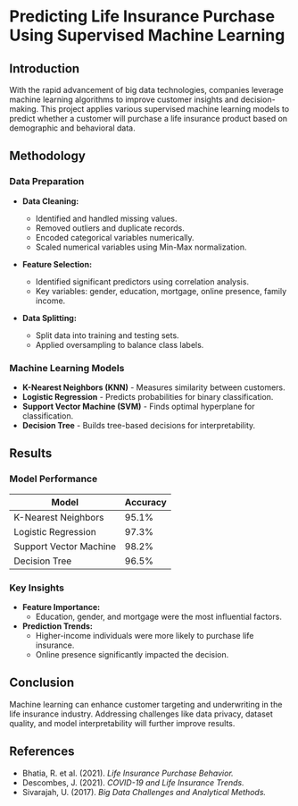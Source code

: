# Predicting Life Insurance Purchase Using Supervised Machine Learning

## Introduction
With the rapid advancement of big data technologies, companies leverage machine learning algorithms to improve customer insights and decision-making. This project applies various supervised machine learning models to predict whether a customer will purchase a life insurance product based on demographic and behavioral data.

## Methodology
### Data Preparation
- **Data Cleaning:**
  - Identified and handled missing values.
  - Removed outliers and duplicate records.
  - Encoded categorical variables numerically.
  - Scaled numerical variables using Min-Max normalization.

- **Feature Selection:**
  - Identified significant predictors using correlation analysis.
  - Key variables: gender, education, mortgage, online presence, family income.

- **Data Splitting:**
  - Split data into training and testing sets.
  - Applied oversampling to balance class labels.

### Machine Learning Models
- **K-Nearest Neighbors (KNN)** - Measures similarity between customers.
- **Logistic Regression** - Predicts probabilities for binary classification.
- **Support Vector Machine (SVM)** - Finds optimal hyperplane for classification.
- **Decision Tree** - Builds tree-based decisions for interpretability.

## Results
### Model Performance
| Model                  | Accuracy  |
|------------------------|-----------|
| K-Nearest Neighbors    | 95.1%     |
| Logistic Regression    | 97.3%     |
| Support Vector Machine | 98.2%     |
| Decision Tree          | 96.5%     |

### Key Insights
- **Feature Importance:**
  - Education, gender, and mortgage were the most influential factors.
- **Prediction Trends:**
  - Higher-income individuals were more likely to purchase life insurance.
  - Online presence significantly impacted the decision.

## Conclusion
Machine learning can enhance customer targeting and underwriting in the life insurance industry. Addressing challenges like data privacy, dataset quality, and model interpretability will further improve results.

## References
- Bhatia, R. et al. (2021). *Life Insurance Purchase Behavior.*
- Descombes, J. (2021). *COVID-19 and Life Insurance Trends.*
- Sivarajah, U. (2017). *Big Data Challenges and Analytical Methods.*
